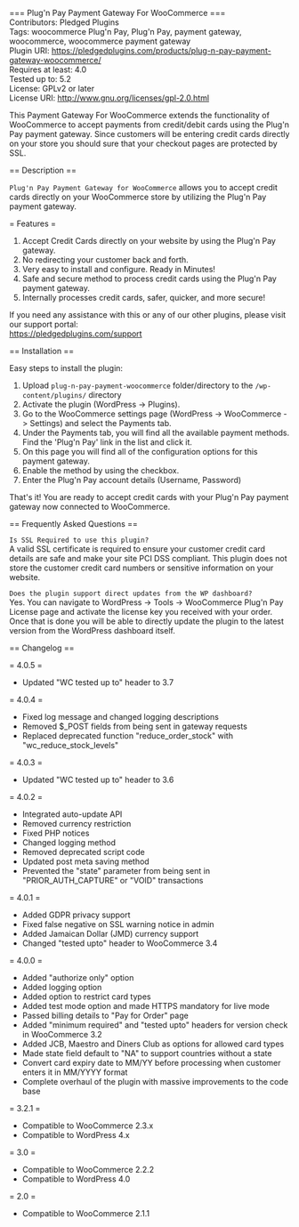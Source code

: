 === Plug'n Pay Payment Gateway For WooCommerce ===  
Contributors: Pledged Plugins  
Tags: woocommerce Plug'n Pay, Plug'n Pay, payment gateway, woocommerce, woocommerce payment gateway  
Plugin URI: https://pledgedplugins.com/products/plug-n-pay-payment-gateway-woocommerce/  
Requires at least: 4.0  
Tested up to: 5.2  
License: GPLv2 or later  
License URI: http://www.gnu.org/licenses/gpl-2.0.html  

This Payment Gateway For WooCommerce extends the functionality of WooCommerce to accept payments from credit/debit cards using the Plug'n Pay payment gateway. Since customers will be entering credit cards directly on your store you should sure that your checkout pages are protected by SSL.

== Description ==

`Plug'n Pay Payment Gateway for WooCommerce` allows you to accept credit cards directly on your WooCommerce store by utilizing the Plug'n Pay payment gateway.

= Features =

1. Accept Credit Cards directly on your website by using the Plug'n Pay gateway.
2. No redirecting your customer back and forth.
3. Very easy to install and configure. Ready in Minutes!
4. Safe and secure method to process credit cards using the Plug'n Pay payment gateway.
5. Internally processes credit cards, safer, quicker, and more secure!

If you need any assistance with this or any of our other plugins, please visit our support portal:  
https://pledgedplugins.com/support

== Installation ==

Easy steps to install the plugin:

1. Upload `plug-n-pay-payment-woocommerce` folder/directory to the `/wp-content/plugins/` directory
2. Activate the plugin (WordPress -> Plugins).
3. Go to the WooCommerce settings page (WordPress -> WooCommerce -> Settings) and select the Payments tab.
4. Under the Payments tab, you will find all the available payment methods. Find the 'Plug'n Pay' link in the list and click it.
5. On this page you will find all of the configuration options for this payment gateway.
6. Enable the method by using the checkbox.
7. Enter the Plug'n Pay account details (Username, Password)

That's it! You are ready to accept credit cards with your Plug'n Pay payment gateway now connected to WooCommerce.

== Frequently Asked Questions ==

`Is SSL Required to use this plugin?`  
A valid SSL certificate is required to ensure your customer credit card details are safe and make your site PCI DSS compliant. This plugin does not store the customer credit card numbers or sensitive information on your website.

`Does the plugin support direct updates from the WP dashboard?`  
Yes. You can navigate to WordPress -> Tools -> WooCommerce Plug'n Pay License page and activate the license key you received with your order. Once that is done you will be able to directly update the plugin to the latest version from the WordPress dashboard itself.

== Changelog ==

= 4.0.5 =

* Updated "WC tested up to" header to 3.7

= 4.0.4 =

* Fixed log message and changed logging descriptions
* Removed $_POST fields from being sent in gateway requests
* Replaced deprecated function "reduce_order_stock" with "wc_reduce_stock_levels"

= 4.0.3 =

* Updated "WC tested up to" header to 3.6

= 4.0.2 =

* Integrated auto-update API
* Removed currency restriction
* Fixed PHP notices
* Changed logging method
* Removed deprecated script code
* Updated post meta saving method
* Prevented the "state" parameter from being sent in "PRIOR_AUTH_CAPTURE" or "VOID" transactions

= 4.0.1 =

* Added GDPR privacy support
* Fixed false negative on SSL warning notice in admin
* Added Jamaican Dollar (JMD) currency support
* Changed "tested upto" header to WooCommerce 3.4

= 4.0.0 =

* Added "authorize only" option
* Added logging option
* Added option to restrict card types
* Added test mode option and made HTTPS mandatory for live mode
* Passed billing details to "Pay for Order" page
* Added "minimum required" and "tested upto" headers for version check in WooCommerce 3.2
* Added JCB, Maestro and Diners Club as options for allowed card types
* Made state field default to "NA" to support countries without a state
* Convert card expiry date to MM/YY before processing when customer enters it in MM/YYYY format
* Complete overhaul of the plugin with massive improvements to the code base

= 3.2.1 =

* Compatible to WooCommerce 2.3.x
* Compatible to WordPress 4.x

= 3.0 =

* Compatible to WooCommerce 2.2.2
* Compatible to WordPress 4.0

= 2.0 =

* Compatible to WooCommerce 2.1.1